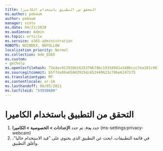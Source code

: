 ```yaml
---
title: التحقق من التطبيق باستخدام الكاميرا
ms.author: pebaum
author: pebaum
manager: scotv
ms.date: 04/21/2020
ms.audience: Admin
ms.topic: article
ms.service: o365-administration
ROBOTS: NOINDEX, NOFOLLOW
localization_priority: Normal
ms.collection: Adm_O365
ms.custom:
- gethelp
ms.openlocfilehash: 73e4ac01293bb1625376674bc19354942a348bccc7ea101c9676cf468d0df6f1
ms.sourcegitcommit: b5f7da89a650d2915dc652449623c78be6247175
ms.translationtype: MT
ms.contentlocale: ar-SA
ms.lasthandoff: 08/05/2021
ms.locfileid: "53930680"
---
```

# <a name="check-for-app-using-camera"></a>التحقق من التطبيق باستخدام الكاميرا

1. حدد **بدء**، ثم حدد **الإعدادات > الخصوصية > الكاميرا** (ms-settings:privacy-webcam)
2. في قائمة التطبيقات، ابحث عن التطبيق الذي يحتوي على "قيد الاستخدام حاليا"، وأغلق التطبيق.
